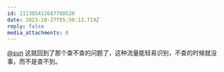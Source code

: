 ```yaml
---
id: 111305412687780520
date: 2023-10-27T05:50:13.719Z
reply: false
media_attachments: 0
---
```


[@sun](https://jiong.us/@sun) 这就回到了那个查不查的问题了，这种流量能轻易识别，不查的时候就没事，而不是查不到。

